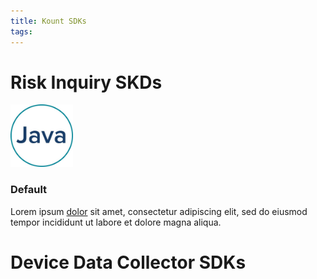 ```yaml
---
title: Kount SDKs
tags: 
---
```


# Risk Inquiry SKDs

<div class="uk-card uk-card-default uk-card-body uk-width-1-2@m">
  <div class="uk-card-media-top">
                <img width="100" height="100" src="/uploads/Java logo@4x-50.jpg" alt="">
            </div>
    <h3 class="uk-card-title">Default</h3>
    <p>Lorem ipsum <a href="#">dolor</a> sit amet, consectetur adipiscing elit, sed do eiusmod tempor incididunt ut labore et dolore magna aliqua.</p>
</div>

# Device Data Collector SDKs

